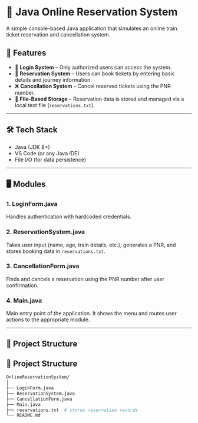 # 🚆 Java Online Reservation System

A simple console-based Java application that simulates an online train ticket reservation and cancellation system.

## 📌 Features

- 🔐 **Login System** – Only authorized users can access the system.
- 📝 **Reservation System** – Users can book tickets by entering basic details and journey information.
- ❌ **Cancellation System** – Cancel reserved tickets using the PNR number.
- 📁 **File-Based Storage** – Reservation data is stored and managed via a local text file (`reservations.txt`).

---

## 🛠️ Tech Stack

- Java (JDK 8+)
- VS Code (or any Java IDE)
- File I/O (for data persistence)

---

## 🖥️ Modules

### 1. LoginForm.java
Handles authentication with hardcoded credentials.

### 2. ReservationSystem.java
Takes user input (name, age, train details, etc.), generates a PNR, and stores booking data in `reservations.txt`.

### 3. CancellationForm.java
Finds and cancels a reservation using the PNR number after user confirmation.

### 4. Main.java
Main entry point of the application. It shows the menu and routes user actions to the appropriate module.

---

## 📂 Project Structure

## 📂 Project Structure

```bash
OnlineReservationSystem/
│
├── LoginForm.java
├── ReservationSystem.java
├── CancellationForm.java
├── Main.java
├── reservations.txt  # stores reservation records
└── README.md

